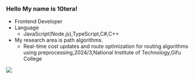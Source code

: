 ### Hello My name is 10tera!
- Frontend Developer
- Language
  - JavaScript(Node.js),TypeScript,C#,C++
- My research area is path algorithms.
  - Real-time cost updates and route optimization for routing algorithms using preprocessing,2024/3,National Institute of Technology,Gifu College


<a href="https://github.com/anuraghazra/github-readme-stats">
  <img align="left" src="https://github-readme-stats.vercel.app/api/top-langs/?username=10tera&theme=merko" />
</a>
